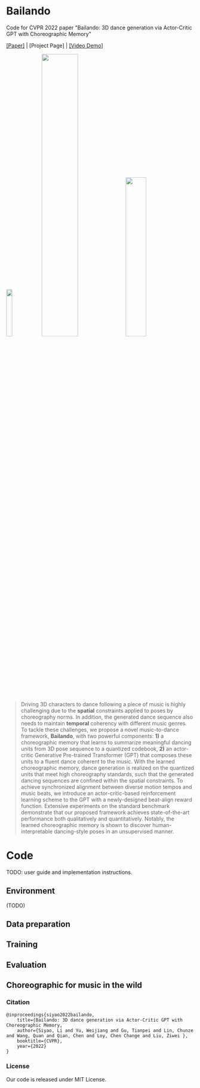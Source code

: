 # Bailando
Code for CVPR 2022 paper "Bailando: 3D dance generation via Actor-Critic GPT with Choreographic Memory"

[[Paper]](https://arxiv.org/abs/2203.13055) | [Project Page] |  [[Video Demo]](https://www.youtube.com/watch?v=YbXOcuMTzD8)

<img width=18% src="https://github.com/lisiyao21/Bailando/blob/main/gifs/dance_gif1.gif"/> <img width=44% src="https://github.com/lisiyao21/Bailando/blob/main/gifs/dance_gif2.gif"/> <img width=33% src="https://github.com/lisiyao21/Bailando/blob/main/gifs/dance_gif3.gif"/>

> Driving 3D characters to dance following a piece of music is highly challenging due to the **spatial** constraints applied to poses by choreography norms. In addition, the generated dance sequence also needs to maintain **temporal** coherency with different music genres. To tackle these challenges, we propose a novel music-to-dance framework, **Bailando**, with two powerful components: **1)** a choreographic memory that learns to summarize meaningful dancing units from 3D pose sequence to a quantized codebook, **2)** an actor-critic Generative Pre-trained Transformer (GPT) that composes these units to a fluent dance coherent to the music. With the learned choreographic memory, dance generation is
realized on the quantized units that meet high choreography standards, such that the generated dancing sequences are confined within the spatial constraints. To achieve synchronized alignment between diverse motion tempos and music beats, we introduce an actor-critic-based reinforcement learning scheme to the GPT  with a newly-designed beat-align reward function. Extensive experiments on the standard benchmark demonstrate that our proposed framework achieves state-of-the-art performance both qualitatively and quantitatively. Notably, the learned choreographic memory is shown to discover human-interpretable dancing-style poses in an unsupervised manner.

# Code

TODO: user guide and implementation instructions.

## Environment
(TODO)

## Data preparation

<!-- In our experiments, we use AIST++ for both training and evaluation. Please visit [here](https://google.github.io/aistplusplus_dataset/download.html) to download the AIST++ annotations and unzip them as './aist_plusplus_final/' folder, visit [here](https://aistdancedb.ongaaccel.jp/database_download/) to download the original all music pieces (mp3) into './aist_plusplus_final/all_musics', and finally run

to produce the features for training and test.
 -->

## Training

<!-- If you are using the slurm workload manager, run the code as



If not, run -->


<!-- 
### Step 1: Train pose VQ-VAE (without global velocity)




### Step 2: Train glabal velocity branch of pose VQ-VAE

### Step 3: Train motion GPT
### Step 4: Actor-Critic finetuning on target music  -->

## Evaluation
<!-- 
### 1. Generate dancing results

### 2. Dance quality evaluations
 -->
## Choreographic for music in the wild



### Citation

    @inproceedings{siyao2022bailando,
	    title={Bailando: 3D dance generation via Actor-Critic GPT with Choreographic Memory,
	    author={Siyao, Li and Yu, Weijiang and Gu, Tianpei and Lin, Chunze and Wang, Quan and Qian, Chen and Loy, Chen Change and Liu, Ziwei },
	    booktitle={CVPR},
	    year={2022}
    }

### License

Our code is released under MIT License.

